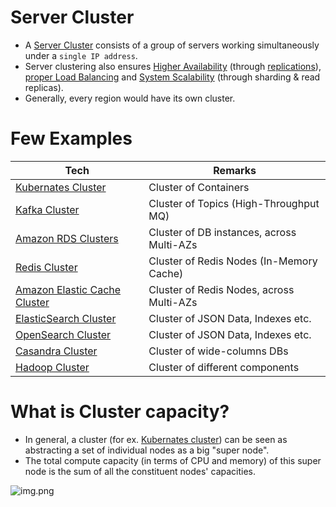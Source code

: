 # Server Cluster
- A [Server Cluster](https://www.racksolutions.com/news/blog/server-cluster-how-it-works/) consists of a group of servers working simultaneously under a `single IP address`.
- Server clustering also ensures [Higher Availability](../Reliability/HighAvailability.md) (through [replications](../../3_DatabaseServices/Glossaries/Consistency&Replication/Replication.md)), [proper Load Balancing](LoadBalancer.md) and [System Scalability](../../3_DatabaseServices/Glossaries/ScalabilityDB.md) (through sharding & read replicas).
- Generally, every region would have its own cluster.

# Few Examples

| Tech                                                                                                     | Remarks                                   |
|----------------------------------------------------------------------------------------------------------|-------------------------------------------|
| [Kubernates Cluster](../../9_ContainerOrchestrationServices/Kubernates.md)                               | Cluster of Containers                     |
| [Kafka Cluster](../../5_MessageBrokers/Kafka/Readme.md)                                                  | Cluster of Topics (High-Throughput MQ)    |                     
| [Amazon RDS Clusters](../../2_AWSServices/6_DatabaseServices/AmazonRDS/MultiAZDeployment.md)             | Cluster of DB instances, across Multi-AZs |
| [Redis Cluster](../../3_DatabaseServices/In-Memory-DB/Redis/RedisCluster.md)                             | Cluster of Redis Nodes (In-Memory Cache)  |
| [Amazon Elastic Cache Cluster](../../2_AWSServices/6_DatabaseServices/AmazonElasticCache/ClusterMode.md) | Cluster of Redis Nodes, across Multi-AZs  |
| [ElasticSearch Cluster](../../3_DatabaseServices/Search-Databases/ElasticSearch/ElasticSearchCluster.md) | Cluster of JSON Data, Indexes etc.        |
| [OpenSearch Cluster](../../2_AWSServices/6_DatabaseServices/AmazonOpenSearch.md)                         | Cluster of JSON Data, Indexes etc.        |
| [Casandra Cluster](../../3_DatabaseServices/NoSQL-Databases/WideColumnDB/ApacheCasandra.md)              | Cluster of wide-columns DBs               |
| [Hadoop Cluster](../../6_BigDataServices/ETLServices/BatchProcessing/ApacheHadoop)                       | Cluster of different components           |

# What is Cluster capacity?
- In general, a cluster (for ex. [Kubernates cluster](../../9_ContainerOrchestrationServices/Kubernates.md)) can be seen as abstracting a set of individual nodes as a big "super node".
- The total compute capacity (in terms of CPU and memory) of this super node is the sum of all the constituent nodes' capacities.

![img.png](assets/server_cluster_img.png)